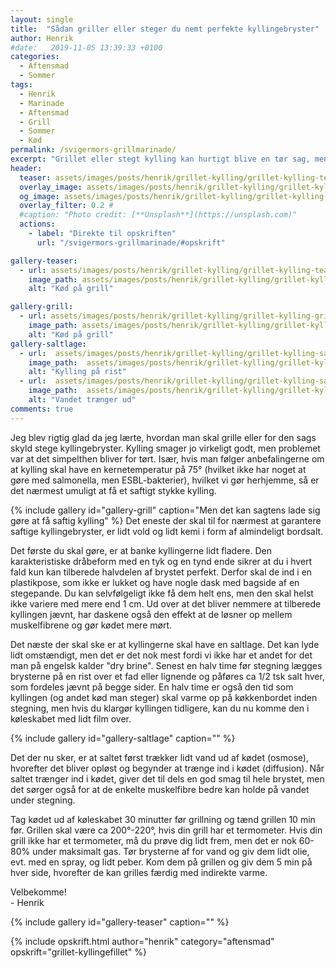 ```yaml
---
layout: single
title:  "Sådan griller eller steger du nemt perfekte kyllingebryster"
author: Henrik
#date:   2019-11-05 13:39:33 +0100
categories:  
  - Aftensmad
  - Sommer 
tags: 
  - Henrik
  - Marinade
  - Aftensmad
  - Grill
  - Sommer
  - Kød
permalink: /svigermors-grillmarinade/
excerpt: "Grillet eller stegt kylling kan hurtigt blive en tør sag, men med lidt hurtig forberedelse af kødet kan de faktisk lade sig gøre at få gennemstegt kylling, der også er mørt og saftigt"
header:
  teaser: assets/images/posts/henrik/grillet-kylling/grillet-kylling-teaser.jpg
  overlay_image: assets/images/posts/henrik/grillet-kylling/grillet-kylling-header.jpg
  og_image: assets/images/posts/henrik/grillet-kylling/grillet-kylling-grill.jpg
  overlay_filter: 0.2 # 
  #caption: "Photo credit: [**Unsplash**](https://unsplash.com)"
  actions:
    - label: "Direkte til opskriften"
      url: "/svigermors-grillmarinade/#opskrift"

gallery-teaser:
  - url: assets/images/posts/henrik/grillet-kylling/grillet-kylling-teaser.jpg
    image_path: assets/images/posts/henrik/grillet-kylling/grillet-kylling-teaser.jpg
    alt: "Kød på grill"

gallery-grill:
  - url: assets/images/posts/henrik/grillet-kylling/grillet-kylling-grill.jpg
    image_path: assets/images/posts/henrik/grillet-kylling/grillet-kylling-grill.jpg
    alt: "Kød på grill"
gallery-saltlage:
  - url:  assets/images/posts/henrik/grillet-kylling/grillet-kylling-saltlage.jpg
    image_path:  assets/images/posts/henrik/grillet-kylling/grillet-kylling-saltlage.jpg
    alt: "Kylling på rist"
  - url:  assets/images/posts/henrik/grillet-kylling/grillet-kylling-saltlage2.jpg
    image_path:  assets/images/posts/henrik/grillet-kylling/grillet-kylling-saltlage2.jpg
    alt: "Vandet trænger ud"
comments: true
---
```

Jeg blev rigtig glad da jeg lærte, hvordan man skal grille eller for den sags skyld stege kyllingebryster. Kylling smager jo virkeligt godt, men problemet var at det simpelthen bliver for tørt. Især, hvis man følger anbefalingerne om at kylling skal have en kernetemperatur på 75&deg; (hvilket ikke har noget at gøre med salmonella, men ESBL-bakterier), hvilket vi gør herhjemme, så er det nærmest umuligt at få et saftigt stykke kylling. 

{% include gallery id="gallery-grill" caption="Men det kan sagtens lade sig gøre at få saftig kylling" %}
Det eneste der skal til for nærmest at garantere saftige kyllingebryster, er lidt vold og lidt kemi i form af almindeligt bordsalt. 

Det første du skal gøre, er at banke kyllingerne lidt fladere. Den karakteristiske dråbeform med en tyk og en tynd ende sikrer at du i hvert fald kun kan tilberede halvdelen af brystet perfekt. Derfor skal de ind i en plastikpose, som ikke er lukket og have nogle dask med bagside af en stegepande. Du kan selvfølgeligt ikke få dem helt ens, men den skal helst ikke variere med mere end 1 cm. 
Ud over at det bliver nemmere at tilberede kyllingen jævnt, har daskene også den effekt at de løsner op mellem muskelfibrene og gør kødet mere mørt.

Det næste der skal ske er at kyllingerne skal have en saltlage. Det kan lyde lidt omstændigt, men det er det nok mest fordi vi ikke har et andet for det man på engelsk kalder "dry brine". Senest en halv time før stegning lægges brysterne på en rist over et fad eller lignende og påføres ca 1/2 tsk salt hver, som fordeles jævnt på begge sider. En halv time er også den tid som kyllingen (og andet kød man steger) skal varme op på køkkenbordet inden stegning, men hvis du klargør kyllingen tidligere, kan du nu komme den i køleskabet med lidt film over.

{% include gallery id="gallery-saltlage"  caption="" %}

Det der nu sker, er at saltet først trækker lidt vand ud af kødet (osmose), hvorefter det bliver opløst og begynder at trænge ind i kødet (diffusion). Når saltet trænger ind i kødet, giver det til dels en god smag til hele brystet, men det sørger også for at de enkelte muskelfibre bedre kan holde på vandet under stegning.

Tag kødet ud af køleskabet 30 minutter før grillning og tænd grillen 10 min før. Grillen skal være ca 200&deg;-220&deg;, hvis din grill har et termometer. Hvis din grill ikke har et termometer, må du prøve dig lidt frem, men det er nok 60-80% under maksimalt gas. 
Tør brysterne af for vand og giv dem lidt olie, evt. med en spray, og lidt peber. Kom dem på grillen og giv dem 5 min på hver side, hvorefter de kan grilles færdig med indirekte varme.


Velbekomme!  
\- Henrik 

{% include gallery id="gallery-teaser"  caption="" %}

{% include opskrift.html author="henrik" category="aftensmad" opskrift="grillet-kyllingefillet" %}